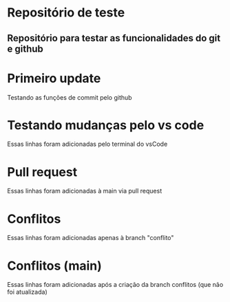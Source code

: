 # Repositório de teste
Repositório para testar as funcionalidades do git e github
---
# Primeiro update
Testando as funções de commit pelo github

# Testando mudanças pelo vs code
Essas linhas foram adicionadas pelo terminal do vsCode

# Pull request
Essas linhas foram adicionadas à main via pull request

# Conflitos
Essas linhas foram adicionadas apenas à branch "conflito"

# Conflitos (main)
Essas linhas foram adicionadas após a criação da branch conflitos (que não foi atualizada)